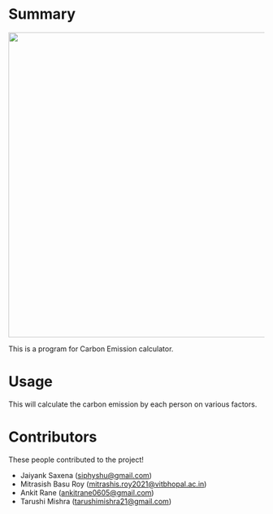 # Summary

<img src="https://images.theconversation.com/files/59824/original/vjxwjnmp-1411512845.jpg?ixlib=rb-1.1.0&q=45&auto=format&w=926&fit=clip" width=600/>

This is a program for Carbon Emission calculator.


# Usage

This will calculate the carbon emission by each person on various factors.

# Contributors

These people contributed to the project!

- Jaiyank Saxena (siphyshu@gmail.com)
- Mitrasish Basu Roy (mitrashis.roy2021@vitbhopal.ac.in)
- Ankit Rane (ankitrane0605@gmail.com)
- Tarushi Mishra (tarushimishra21@gmail.com)
